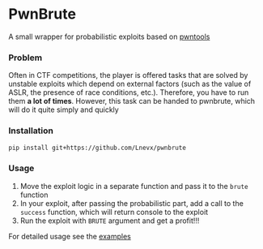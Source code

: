 # PwnBrute

A small wrapper for probabilistic exploits based on [pwntools](https://github.com/Gallopsled/pwntools)


### Problem

Often in CTF competitions, the player is offered tasks that are solved by unstable exploits which
depend on external factors (such as the value of ASLR, the presence of race conditions, etc.). Therefore,
you have to run them **a lot of times**. However, this task can be handed to pwnbrute, which will do it
quite simply and quickly


### Installation

```bash
pip install git+https://github.com/Lnevx/pwnbrute
```


### Usage

1. Move the exploit logic in a separate function and pass it to the `brute` function
2. In your exploit, after passing the probabilistic part, add a call to the `success` function,
    which will return console to the exploit
3. Run the exploit with `BRUTE` argument and get a profit!!!

For detailed usage see the [examples](examples/)

